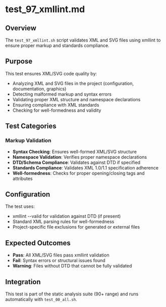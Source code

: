 # test_97_xmllint.md

## Overview

The `test_97_xmllint.sh` script validates XML and SVG files using xmllint to ensure proper markup and standards compliance.

## Purpose

This test ensures XML/SVG code quality by:

- Analyzing XML and SVG files in the project (configuration, documentation, graphics)
- Detecting malformed markup and syntax errors
- Validating proper XML structure and namespace declarations
- Ensuring compliance with XML standards
- Checking for well-formedness and validity

## Test Categories

### Markup Validation

- **Syntax Checking**: Ensures well-formed XML/SVG structure
- **Namespace Validation**: Verifies proper namespace declarations
- **DTD/Schema Compliance**: Validates against DTD if specified
- **Standards Compliance**: Validates XML 1.0/1.1 specification adherence
- **Well-formedness**: Checks for proper opening/closing tags and attributes

## Configuration

The test uses:

- xmllint --valid for validation against DTD (if present)
- Standard XML parsing rules for well-formedness
- Project-specific file exclusions for generated or external files

## Expected Outcomes

- **Pass**: All XML/SVG files pass xmllint validation
- **Fail**: Syntax errors or structural issues found
- **Warning**: Files without DTD that cannot be fully validated

## Integration

This test is part of the static analysis suite (90+ range) and runs automatically with `test_00_all.sh`.